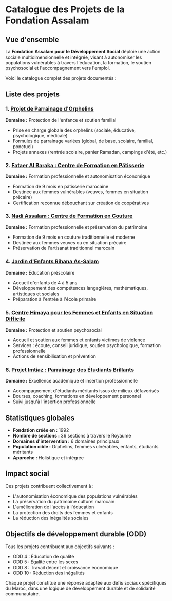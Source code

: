 # Catalogue des Projets de la Fondation Assalam

## Vue d'ensemble

La **Fondation Assalam pour le Développement Social** déploie une action sociale multidimensionnelle et intégrée, visant à autonomiser les populations vulnérables à travers l'éducation, la formation, le soutien psychosocial et l'accompagnement vers l'emploi.

Voici le catalogue complet des projets documentés :

## Liste des projets

### 1. [Projet de Parrainage d'Orphelins](./parrainage-orphelins.md)
**Domaine :** Protection de l'enfance et soutien familial
- Prise en charge globale des orphelins (sociale, éducative, psychologique, médicale)
- Formules de parrainage variées (global, de base, scolaire, familial, ponctuel)
- Projets annexes (rentrée scolaire, panier Ramadan, campings d'été, etc.)

### 2. [Fataer Al Baraka : Centre de Formation en Pâtisserie](./fataer-al-baraka.md)
**Domaine :** Formation professionnelle et autonomisation économique
- Formation de 9 mois en pâtisserie marocaine
- Destinée aux femmes vulnérables (veuves, femmes en situation précaire)
- Certification reconnue débouchant sur création de coopératives

### 3. [Nadi Assalam : Centre de Formation en Couture](./nadi-assalam.md)
**Domaine :** Formation professionnelle et préservation du patrimoine
- Formation de 9 mois en couture traditionnelle et moderne
- Destinée aux femmes veuves ou en situation précaire
- Préservation de l'artisanat traditionnel marocain

### 4. [Jardin d'Enfants Rihana As-Salam](./rihana-as-salam.md)
**Domaine :** Éducation préscolaire
- Accueil d'enfants de 4 à 5 ans
- Développement des compétences langagières, mathématiques, artistiques et sociales
- Préparation à l'entrée à l'école primaire

### 5. [Centre Himaya pour les Femmes et Enfants en Situation Difficile](./centre-himaya.md)
**Domaine :** Protection et soutien psychosocial
- Accueil et soutien aux femmes et enfants victimes de violence
- Services : écoute, conseil juridique, soutien psychologique, formation professionnelle
- Actions de sensibilisation et prévention

### 6. [Projet Imtiaz : Parrainage des Étudiants Brillants](./projet-imtiaz.md)
**Domaine :** Excellence académique et insertion professionnelle
- Accompagnement d'étudiants méritants issus de milieux défavorisés
- Bourses, coaching, formations en développement personnel
- Suivi jusqu'à l'insertion professionnelle

## Statistiques globales

- **Fondation créée en :** 1992
- **Nombre de sections :** 36 sections à travers le Royaume
- **Domaines d'intervention :** 6 domaines principaux
- **Population cible :** Orphelins, femmes vulnérables, enfants, étudiants méritants
- **Approche :** Holistique et intégrée

## Impact social

Ces projets contribuent collectivement à :
- L'autonomisation économique des populations vulnérables
- La préservation du patrimoine culturel marocain
- L'amélioration de l'accès à l'éducation
- La protection des droits des femmes et enfants
- La réduction des inégalités sociales

## Objectifs de développement durable (ODD)

Tous les projets contribuent aux objectifs suivants :
- ODD 4 : Éducation de qualité
- ODD 5 : Égalité entre les sexes
- ODD 8 : Travail décent et croissance économique
- ODD 10 : Réduction des inégalités

Chaque projet constitue une réponse adaptée aux défis sociaux spécifiques du Maroc, dans une logique de développement durable et de solidarité communautaire.
